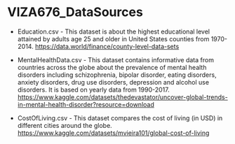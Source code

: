 # VIZA676_DataSources

- Education.csv - This dataset is about the highest educational level attained by adults age 25 and older in United States counties from 1970-2014.
https://data.world/finance/county-level-data-sets

- MentalHealthData.csv - This dataset contains informative data from countries across the globe about the prevalence of mental health disorders including schizophrenia, bipolar disorder, eating disorders, anxiety disorders, drug use disorders, depression and alcohol use disorders. It is based on yearly data from 1990-2017.
https://www.kaggle.com/datasets/thedevastator/uncover-global-trends-in-mental-health-disorder?resource=download

- CostOfLiving.csv - This dataset compares the cost of living (in USD) in different cities around the globe.
https://www.kaggle.com/datasets/mvieira101/global-cost-of-living
